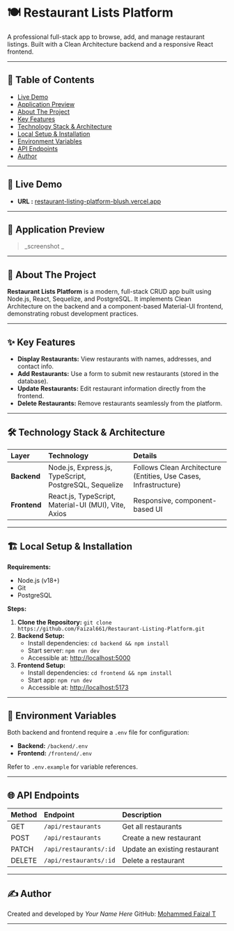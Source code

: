 # 🍽️ Restaurant Lists Platform

A professional full-stack app to browse, add, and manage restaurant listings. Built with a Clean Architecture backend and a responsive React frontend.

***

## 📑 Table of Contents

- [Live Demo](#live-demo)
- [Application Preview](#application-preview)
- [About The Project](#about-the-project)
- [Key Features](#key-features)
- [Technology Stack \& Architecture](#technology-stack--architecture)
- [Local Setup \& Installation](#local-setup--installation)
- [Environment Variables](#environment-variables)
- [API Endpoints](#api-endpoints)
- [Author](#author)

***

## 🚀 Live Demo

- **URL :** [restaurant-listing-platform-blush.vercel.app](https://restaurant-listing-platform-blush.vercel.app)

***

## 📸 Application Preview

> _screenshot _

***

## 📖 About The Project

**Restaurant Lists Platform** is a modern, full-stack CRUD app built using Node.js, React, Sequelize, and PostgreSQL. It implements Clean Architecture on the backend and a component-based Material-UI frontend, demonstrating robust development practices.

***

## ✨ Key Features

- **Display Restaurants:** View restaurants with names, addresses, and contact info.
- **Add Restaurants:** Use a form to submit new restaurants (stored in the database).
- **Update Restaurants:** Edit restaurant information directly from the frontend.
- **Delete Restaurants:** Remove restaurants seamlessly from the platform.

***

## 🛠️ Technology Stack \& Architecture

| Layer | Technology | Details |
| :-- | :-- | :-- |
| **Backend** | Node.js, Express.js, TypeScript, PostgreSQL, Sequelize | Follows Clean Architecture (Entities, Use Cases, Infrastructure) |
| **Frontend** | React.js, TypeScript, Material-UI (MUI), Vite, Axios | Responsive, component-based UI |


***

## 🏗️ Local Setup \& Installation

**Requirements:**

- Node.js (v18+)
- Git
- PostgreSQL

**Steps:**

1. **Clone the Repository:**
`git clone https://github.com/Faizal661/Restaurant-Listing-Platform.git`
2. **Backend Setup:**
    - Install dependencies: `cd backend && npm install`
    - Start server: `npm run dev`
    - Accessible at: [http://localhost:5000](http://localhost:5000)
3. **Frontend Setup:**
    - Install dependencies: `cd frontend && npm install`
    - Start app: `npm run dev`
    - Accessible at: [http://localhost:5173](http://localhost:5173)

***

## 🔑 Environment Variables

Both backend and frontend require a `.env` file for configuration:

- **Backend:** `/backend/.env`
- **Frontend:** `/frontend/.env`

Refer to `.env.example` for variable references.

***

## 🌐 API Endpoints

| Method | Endpoint | Description |
| :-- | :-- | :-- |
| GET | `/api/restaurants` | Get all restaurants |
| POST | `/api/restaurants` | Create a new restaurant |
| PATCH | `/api/restaurants/:id` | Update an existing restaurant |
| DELETE | `/api/restaurants/:id` | Delete a restaurant |


***

## ✍️ Author

Created and developed by _Your Name Here_
GitHub: [Mohammed Faizal T](https://www.google.com/search?q=https://github.com/Faizal661)

***
